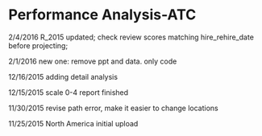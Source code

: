 # Performance Analysis-ATC
2/4/2016 R_2015 updated; check review scores matching hire_rehire_date before projecting;

2/1/2016 new one: remove ppt and data. only code

12/16/2015 adding detail analysis

12/15/2015 scale 0-4 report finished

11/30/2015 revise path error, make it easier to change locations

11/25/2015 North America initial upload


